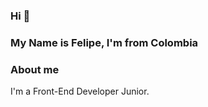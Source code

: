 ### Hi 👋
### My Name is Felipe, I'm from Colombia


### About me
I'm a Front-End Developer Junior.


